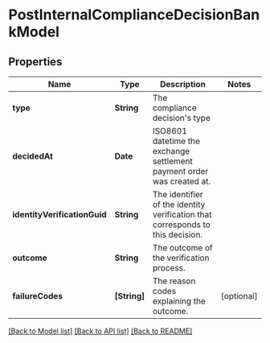 # PostInternalComplianceDecisionBankModel

## Properties
Name | Type | Description | Notes
------------ | ------------- | ------------- | -------------
**type** | **String** | The compliance decision&#39;s type | 
**decidedAt** | **Date** | ISO8601 datetime the exchange settlement payment order was created at. | 
**identityVerificationGuid** | **String** | The identifier of the identity verification that corresponds to this decision. | 
**outcome** | **String** | The outcome of the verification process. | 
**failureCodes** | **[String]** | The reason codes explaining the outcome. | [optional] 

[[Back to Model list]](../README.md#documentation-for-models) [[Back to API list]](../README.md#documentation-for-api-endpoints) [[Back to README]](../README.md)


